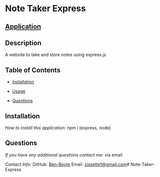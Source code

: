 # Note Taker Express

## [Application](https://limitless-castle-20209.herokuapp.com/)

## Description
A website to take and store notes using express.js

## Table of Contents
  * [Installation](#installation)

  * [Usage](#usage)
  * [Questions](#questions)

## Installation
    
  _How to install this application:_
  npm i (express, node)
      
## Questions

  _If you have any additional questions contact me:_
  via email

  _Contact Info:_
  GitHub: [Ben-Boyte](https://github.com/Ben-Boyte)
  Email: [zissette1@gmail.com](mailto:zissette1@gmail.com)# Note-Taker-Express